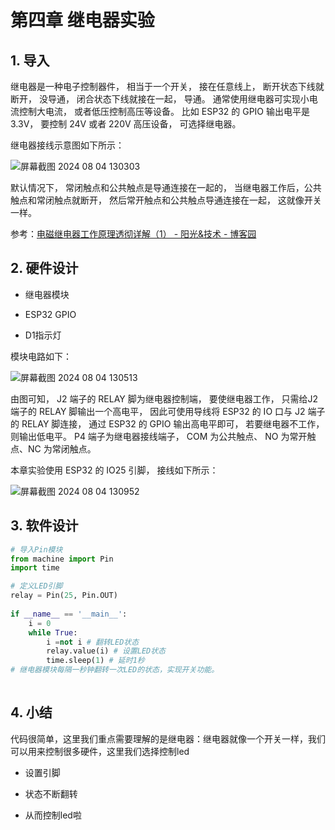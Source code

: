 # 第四章 继电器实验

## 1. 导入

继电器是一种电子控制器件， 相当于一个开关， 接在任意线上， 断开状态下线就断开， 没导通， 闭合状态下线就接在一起， 导通。 通常使用继电器可实现小电流控制大电流， 或者低压控制高压等设备。 比如 ESP32 的 GPIO 输出电平是3.3V， 要控制 24V 或者 220V 高压设备， 可选择继电器。

继电器接线示意图如下所示：

![屏幕截图 2024 08 04 130303](https://img.picgo.net/2024/08/04/-2024-08-04-130303b6ea8ad19e24327b.png)

默认情况下， 常闭触点和公共触点是导通连接在一起的， 当继电器工作后，公共触点和常闭触点就断开， 然后常开触点和公共触点导通连接在一起， 这就像开关一样。

参考：[电磁继电器工作原理透彻详解（1） - 阳光&amp;技术 - 博客园](https://www.cnblogs.com/sunshine-jackie/p/8587321.html)

## 2. 硬件设计

- 继电器模块

- ESP32 GPIO

- D1指示灯

模块电路如下：

![屏幕截图 2024 08 04 130513](https://img.picgo.net/2024/08/04/-2024-08-04-1305136f792f4b6cd6189e.png)

由图可知， J2 端子的 RELAY 脚为继电器控制端， 要使继电器工作， 只需给J2 端子的 RELAY 脚输出一个高电平， 因此可使用导线将 ESP32 的 IO 口与 J2 端子的 RELAY 脚连接， 通过 ESP32 的 GPIO 输出高电平即可， 若要继电器不工作，则输出低电平。 P4 端子为继电器接线端子， COM 为公共触点、 NO 为常开触点、NC 为常闭触点。

本章实验使用 ESP32 的 IO25 引脚， 接线如下所示：

![屏幕截图 2024 08 04 130952](https://img.picgo.net/2024/08/04/-2024-08-04-130952ae55771d8669f6a9.png)

## 3. 软件设计

```python
# 导入Pin模块
from machine import Pin
import time

# 定义LED引脚
relay = Pin(25, Pin.OUT)
    
if __name__ == '__main__':
    i = 0
    while True:
        i =not i # 翻转LED状态
        relay.value(i) # 设置LED状态
        time.sleep(1) # 延时1秒
# 继电器模块每隔一秒钟翻转一次LED的状态，实现开关功能。
        
```

## 4. 小结

代码很简单，这里我们重点需要理解的是继电器：继电器就像一个开关一样，我们可以用来控制很多硬件，这里我们选择控制led

- 设置引脚

- 状态不断翻转

- 从而控制led啦
